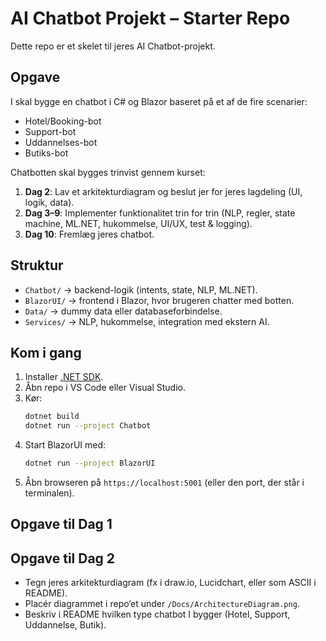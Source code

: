 # AI Chatbot Projekt – Starter Repo

Dette repo er et skelet til jeres AI Chatbot-projekt.

## Opgave
I skal bygge en chatbot i C# og Blazor baseret på et af de fire scenarier:

- Hotel/Booking-bot
- Support-bot
- Uddannelses-bot
- Butiks-bot

Chatbotten skal bygges trinvist gennem kurset:
1. **Dag 2**: Lav et arkitekturdiagram og beslut jer for jeres lagdeling (UI, logik, data).
2. **Dag 3–9**: Implementer funktionalitet trin for trin (NLP, regler, state machine, ML.NET, hukommelse, UI/UX, test & logging).
3. **Dag 10**: Fremlæg jeres chatbot.

## Struktur
- `Chatbot/` → backend-logik (intents, state, NLP, ML.NET).
- `BlazorUI/` → frontend i Blazor, hvor brugeren chatter med botten.
- `Data/` → dummy data eller databaseforbindelse.
- `Services/` → NLP, hukommelse, integration med ekstern AI.

## Kom i gang
1. Installer [.NET SDK](https://dotnet.microsoft.com/en-us/download).
2. Åbn repo i VS Code eller Visual Studio.
3. Kør:
   ```bash
   dotnet build
   dotnet run --project Chatbot
   ```
4. Start BlazorUI med:
   ```bash
   dotnet run --project BlazorUI
   ```
5. Åbn browseren på `https://localhost:5001` (eller den port, der står i terminalen).
## Opgave til Dag 1

## Opgave til Dag 2
- Tegn jeres arkitekturdiagram (fx i draw.io, Lucidchart, eller som ASCII i README).  
- Placér diagrammet i repo’et under `/Docs/ArchitectureDiagram.png`.  
- Beskriv i README hvilken type chatbot I bygger (Hotel, Support, Uddannelse, Butik).
